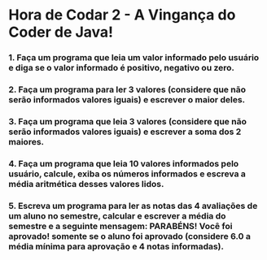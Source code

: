 # Hora de Codar 2 - A Vingança do Coder de Java!

### 1. Faça um programa que leia um valor informado pelo usuário e diga se o valor informado é positivo, negativo ou zero.

### 2. Faça um programa para ler 3 valores (considere que não serão informados valores iguais) e escrever o maior deles.

### 3. Faça um programa que leia  3 valores (considere que não serão informados valores iguais) e escrever a soma dos 2 maiores.

### 4. Faça um programa que leia 10 valores informados pelo usuário, calcule, exiba os números informados e escreva a média aritmética desses valores lidos.

###  5.  Escreva um programa para ler as notas das 4 avaliações de um aluno no semestre, calcular e escrever a média do semestre e a seguinte mensagem: PARABÉNS! Você foi aprovado! somente se o aluno foi aprovado (considere 6.0 a média mínima para aprovação e 4 notas informadas).